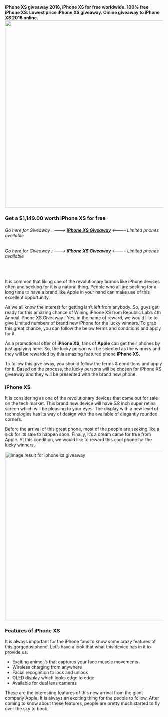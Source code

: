 <section class="has_ae_slider elementor-element elementor-element-zzqheol elementor-section-boxed elementor-section-height-default elementor-section-height-default elementor-section elementor-inner-section" data-id="zzqheol" data-element_type="section">
<div class="elementor-container elementor-column-gap-default">
<div class="elementor-row">
<div class="has_ae_slider elementor-element elementor-element-zveokre elementor-column elementor-col-100 elementor-inner-column" data-id="zveokre" data-element_type="column">
<div class="elementor-column-wrap elementor-element-populated">
<div class="elementor-widget-wrap">
<div class="elementor-element elementor-element-haxxtil elementor-widget elementor-widget-image" data-id="haxxtil" data-element_type="image.default">
<div class="elementor-widget-container">
<div><strong>iPhone XS giveaway 2018, iPhone XS for free worldwide. 100% free iPhone XS. Lowest price iPhone XS giveaway. Online giveaway to iPhone XS 2018 online.</strong></div>
<div></div>
<div class="elementor-image"><img class="attachment-large size-large lazyloaded" src="https://republiclabcdn-d90ostea.netdna-ssl.com/wp-content/uploads/2017/09/iphone-xs-giveaway-1.jpg" srcset="//republiclabcdn-d90ostea.netdna-ssl.com/wp-content/uploads/2017/09/iphone-xs-giveaway-1.jpg 1000w, //republiclabcdn-d90ostea.netdna-ssl.com/wp-content/uploads/2017/09/iphone-xs-giveaway-1-300x180.jpg 300w, //republiclabcdn-d90ostea.netdna-ssl.com/wp-content/uploads/2017/09/iphone-xs-giveaway-1-768x461.jpg 768w, //republiclabcdn-d90ostea.netdna-ssl.com/wp-content/uploads/2017/09/iphone-xs-giveaway-1-200x120.jpg 200w, //republiclabcdn-d90ostea.netdna-ssl.com/wp-content/uploads/2017/09/iphone-xs-giveaway-1-400x240.jpg 400w, //republiclabcdn-d90ostea.netdna-ssl.com/wp-content/uploads/2017/09/iphone-xs-giveaway-1-600x360.jpg 600w, //republiclabcdn-d90ostea.netdna-ssl.com/wp-content/uploads/2017/09/iphone-xs-giveaway-1-800x480.jpg 800w" alt="" width="1000" height="600" data-lazy-src="//republiclabcdn-d90ostea.netdna-ssl.com/wp-content/uploads/2017/09/iphone-xs-giveaway-1.jpg" data-lazy-srcset="//republiclabcdn-d90ostea.netdna-ssl.com/wp-content/uploads/2017/09/iphone-xs-giveaway-1.jpg 1000w, //republiclabcdn-d90ostea.netdna-ssl.com/wp-content/uploads/2017/09/iphone-xs-giveaway-1-300x180.jpg 300w, //republiclabcdn-d90ostea.netdna-ssl.com/wp-content/uploads/2017/09/iphone-xs-giveaway-1-768x461.jpg 768w, //republiclabcdn-d90ostea.netdna-ssl.com/wp-content/uploads/2017/09/iphone-xs-giveaway-1-200x120.jpg 200w, //republiclabcdn-d90ostea.netdna-ssl.com/wp-content/uploads/2017/09/iphone-xs-giveaway-1-400x240.jpg 400w, //republiclabcdn-d90ostea.netdna-ssl.com/wp-content/uploads/2017/09/iphone-xs-giveaway-1-600x360.jpg 600w, //republiclabcdn-d90ostea.netdna-ssl.com/wp-content/uploads/2017/09/iphone-xs-giveaway-1-800x480.jpg 800w" data-lazy-sizes="(max-width: 1000px) 100vw, 1000px" data-was-processed="true" /></div>
</div>
</div>
<div class="elementor-element elementor-element-spyjnkb elementor-widget elementor-widget-heading" data-id="spyjnkb" data-element_type="heading.default">
<div class="elementor-widget-container">
<h3 class="elementor-heading-title elementor-size-default">Get a $1,149.00 worth iPhone XS for free</h3>
<h6>Go here for Giveaway : ---&gt; <strong><a href="http://triqspace.com/yourls/iphonexs" target="_blank" rel="noopener">iPhone XS Giveaway</a></strong> &lt;---- Limited phones available</h6>
<h6>Go here for Giveaway : ---&gt; <strong><a href="http://triqspace.com/yourls/iphonexs" target="_blank" rel="noopener">iPhone XS Giveaway</a></strong> &lt;---- Limited phones available</h6>
&nbsp;

</div>
</div>
</div>
</div>
</div>
</div>
</div>
</section>
<div class="elementor-element elementor-element-cmjmk9k elementor-widget elementor-widget-text-editor" data-id="cmjmk9k" data-element_type="text-editor.default">
<div class="elementor-widget-container">
<div class="elementor-text-editor elementor-clearfix">

It is common that liking one of the revolutionary brands like iPhone devices often and seeking for it is a natural thing. People who all are seeking for a long time to have a brand like Apple in your hand can make use of this excellent opportunity.

As we all know the interest for getting isn’t left from anybody. So, guys get ready for this amazing chance of Wining iPhone XS from Republic Lab’s 4th Annual iPhone XS Giveaway ! Yes, in the name of reward, we would like to give Limited numbers of brand new iPhone for the lucky winners. To grab this great chance, you can follow the below terms and conditions and apply for it.

As a promotional offer of <strong>iPhone XS</strong>, fans of <strong>Apple</strong> can get their phones by just applying here. So, the lucky person will be selected as the winners and they will be rewarded by this amazing featured phone <strong>iPhone XS</strong>.

To follow this give away, you should follow the terms &amp; conditions and apply for it. Based on the process, the lucky persons will be chosen for iPhone XS giveaway and they will be presented with the brand new phone.
<h3><strong>iPhone XS  </strong></h3>
It is considering as one of the revolutionary devices that came out for sale on the tech market. This brand new device will have 5.8 inch super retina screen which will be pleasing to your eyes. The display with a new level of technologies has its way of design with the available of elegantly rounded corners.

Before the arrival of this great phone, most of the people are seeking like a sick for its sale to happen soon. Finally, it’s a dream came for true from Apple. At this condition, we would like to reward this cool phone for the lucky winners.

</div>
</div>
</div>
<div class="elementor-element elementor-element-e0c52c3 elementor-aspect-ratio-169 elementor-widget elementor-widget-video" data-id="e0c52c3" data-settings="{&quot;aspect_ratio&quot;:&quot;169&quot;}" data-element_type="video.default">
<div class="elementor-widget-container">
<div class="elementor-wrapper elementor-fit-aspect-ratio elementor-open-inline">
<div class="rll-youtube-player" data-id="nzagpmkok2g">
<div data-id="nzagpmkok2g">

<img class="" src="https://i.ytimg.com/vi/psKkMRShVlc/maxresdefault.jpg" alt="Image result for iphone xs giveaway" width="958" height="539" />
<div class="play"></div>
</div>
</div>
</div>
</div>
</div>
<div class="elementor-element elementor-element-8355f30 elementor-widget elementor-widget-text-editor" data-id="8355f30" data-element_type="text-editor.default">
<div class="elementor-widget-container">
<div class="elementor-text-editor elementor-clearfix">
<h3><strong>Features of iPhone XS</strong></h3>
It is always important for the iPhone fans to know some crazy features of this gorgeous phone. Let’s have a look that what this device has in it to provide us.
<ul>
 	<li>Exciting animoji’s that captures your face muscle movements</li>
 	<li>Wireless charging from anywhere</li>
 	<li>Facial recognition to lock and unlock</li>
 	<li>OLED display which looks edge to edge</li>
 	<li>Available for dual lens cameras</li>
</ul>
These are the interesting features of this new arrival from the giant company Apple. It is always an exciting thing for the people to follow. After coming to know about these features, people are pretty much started to fly over the sky to book.

</div>
</div>
</div>